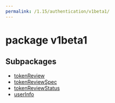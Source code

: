 ```yaml
---
permalink: /1.15/authentication/v1beta1/
---
```


# package v1beta1



## Subpackages

* [tokenReview](authentication-v1beta1-tokenReview.md)
* [tokenReviewSpec](authentication-v1beta1-tokenReviewSpec.md)
* [tokenReviewStatus](authentication-v1beta1-tokenReviewStatus.md)
* [userInfo](authentication-v1beta1-userInfo.md)